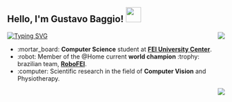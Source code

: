 ## Hello, I'm Gustavo Baggio! <img src="https://media.giphy.com/media/hvRJCLFzcasrR4ia7z/giphy.gif" width="35">

<a href="https://git.io/typing-svg"><img src="https://readme-typing-svg.demolab.com?font=Fira+Code&duration=4000&pause=1000&color=E133F7&center=false&width=435&lines=Computer+Science+Student;RoboFEI%40Home+Member;Computer+Vision+Researcher" alt="Typing SVG" /></a>
<img align="right" src="https://github-readme-stats.vercel.app/api?username=baggiio&show_icons=true&theme=jolly">
<ul>
  <li>:mortar_board: <b>Computer Science</b> student at <a href="https://portal.fei.edu.br/"><b>FEI University Center</b></a>.</li>
  <li>:robot: Member of the @Home current <b>world champion</b> :trophy: brazilian team, <a href="https://www.instagram.com/robofei/"><b>RoboFEI</b></a>.</li>
  <li>:computer: Scientific research in the field of <b>Computer Vision</b> and Physiotherapy.</li>
</ul>

<p align="right">
<img align=right src="https://spotify-github-profile.vercel.app/api/view?uid=gamertagbaggio&cover_image=true&theme=novatorem&bar_color=b424db&bar_color_cover=false)(https://spotify-github-profile.vercel.app/api/view?uid=gamertagbaggio&redirect=true)"
</p>
